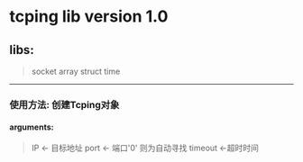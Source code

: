 # tcping lib version 1.0
## libs: 
> socket
> array
> struct
> time
------
### 使用方法: 创建Tcping对象
#### arguments:
> IP <- 目标地址
> port <- 端口'0' 则为自动寻找
> timeout <-超时时间
